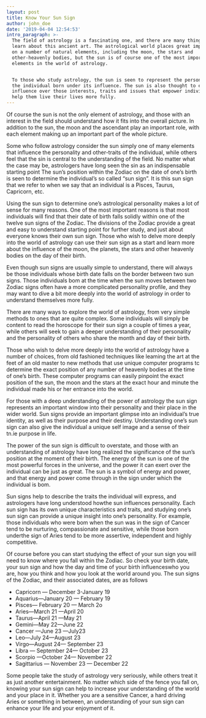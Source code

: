 ```yaml
---
layout: post
title: Know Your Sun Sign
author: john_doe
date: '2019-04-04 12:54:53'
intro_paragraph: >-
  The field of astrology is a fascinating one, and there are many things to
  learn about this ancient art. The astrological world places great importance
  on a number of natural elements, including the moon, the stars and
  other-heavenly bodies, but the sun is of course one of the most important
  elements in the world of astrology.


  To those who study astrology, the sun is seen to represent the personality of
  the individual born under its influence. The sun is also thought to exert
  influence over those interests, traits and issues that empower individuals and
  help them live their lives more fully.
---
```

Of course the sun is not the only element of astrology, and those with an interest in the field should understand how it fits into the overall picture. In addition to the sun, the moon and the ascendant play an important role, with each element making up an important part of the whole picture.

Some who follow astrology consider the sun simply one of many elements that influence the personality and other-traits of the individual, while others feel that the sin is central to the understanding of the field. No matter what the case may be, astrologers have long seen the sin as an indispensable starting point The sun’s position within the Zodiac on the date of one’s birth is seen to determine the individual’s so called “sun sign”. It is this sun sign that we refer to when we say that an individual is a Pisces, Taurus, Capricorn, etc.

Using the sun sign to determine one’s astrological personality makes a lot of sense for many reasons. One of the most important reasons is that most individuals will find that their date of birth falls solidly within one of the twelve sun signs of the Zodiac. The divisions of the Zodiac provide a great and easy to understand starting point for further study, and just about everyone knows their own sun sign. Those who wish to delve more deeply into the world of astrology can use their sun sign as a start and learn more about the influence of the moon, the planets, the stars and other heavenly bodies on the day of their birth.

Even though sun signs are usually simple to understand, there will always be those individuals whose birth date falls on the border between two sun signs. Those individuals bom at the time when the sun moves between two Zodiac signs often have a more complicated personality profile, and they may want to dive a bit more deeply into the world of astrology in order to understand themselves more fully.

There are many ways to explore the world of astrology, from very simple methods to ones that are quite complex. Some individuals will simply be content to read the horoscope for their sun sign a couple of times a year, while others will seek to gain a deeper understanding of their personality and the personality of others who share the month and day of their birth.

Those who wish to delve more deeply into the world of astrology have a number of choices, from old fashioned techniques like leaming the art at the feet of an old master to new methods that use unique computer programs tc determine the exact position of any number of heavenly bodies at the time of one’s birth. These computer programs can easily pinpoint the exact position of the sun, the moon and the stars at the exact hour and minute the individual made his or her entrance into the world.

For those with a deep understanding of the power of astrology the sun sign represents an important window into their personality and their place in the wider world. Sun signs provide an important glimpse into an individual’s true identity, as well as their purpose and their destiny. Understanding one’s sun sign can also give the individual a unique self image and a sense of their tn.ie purpose in life.

The power of the sun sign is difficult to overstate, and those with an understanding of astrology have long realized the significance of the sun’s position at the moment of their birth. The energy of the sun is one of the most powerful forces in the universe, and the power it can exert over the individual can be just as great. The sun is a symbol of energy and power, and that energy and power come through in the sign under which the individual is bom.

Sun signs help to describe the traits the individual will express, and astrologers have long understood howthe sun influences personality. Each sun sign has its own unique characteristics and traits, and studying one’s sun sign can provide a unique insight into one’s personality. For example, those individuals who were bom when the sun was in the sign of Cancer tend to be nurturing, compassionate and sensitive, while those born underthe sign of Aries tend to be more assertive, independent and highly competitive.

Of course before you can start studying the effect of your sun sign you will need to know where you fall within the Zodiac. So check your birth date, your sun sign and how the day and time of your birth influenceswho you are, how you think and how you look at the world around you. The sun signs of the Zodiac, and their associated dates, are as follows

* Capricorn — December 3-January 19
* Aquarius—January 20 — February 19
* Pisces— February 20 — March 2o
* Aries—March 21 —April 20
* Taurus—April 21 —May 21
* Gemini—May 22—June 22
* Cancer —June 23 —July23
* Leo—July 24—August 23
* Virgo—August 24— September 23
* Libra — September 24— October 23
* Scorpio —October 24— November 22
* Sagittarius — November 23 — December 22

Some people take the study of astrology very seriously, while others treat it as just another entertainment. No matter which side of the fence you fall on, knowing your sun sign can help to increase your understanding of the world and your place in it. Whether you are a sensitive Cancer, a hard driving Aries or something in between, an understanding of your sun sign can enhance your life and your enjoyment of it.
